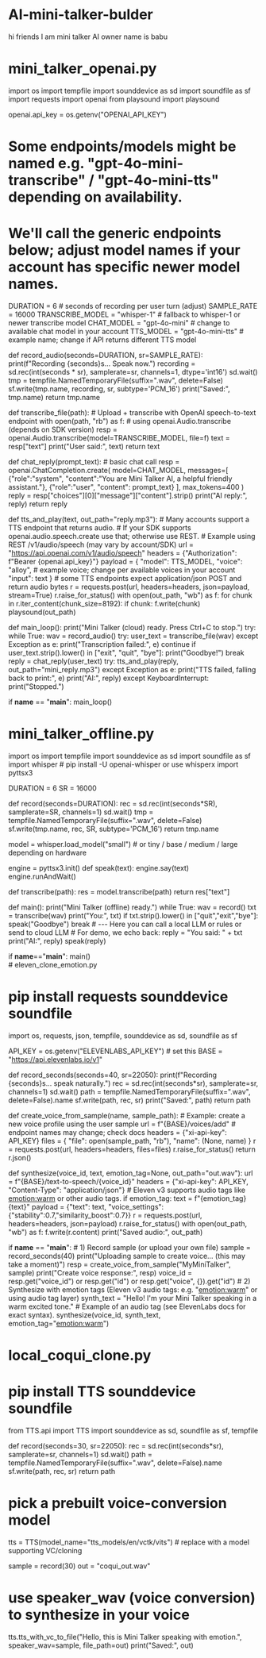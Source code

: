 # AI-mini-talker-bulder
hi  friends I am mini talker AI owner name is babu 
# mini_talker_openai.py
import os
import tempfile
import sounddevice as sd
import soundfile as sf
import requests
import openai
from playsound import playsound

openai.api_key = os.getenv("OPENAI_API_KEY")
# Some endpoints/models might be named e.g. "gpt-4o-mini-transcribe" / "gpt-4o-mini-tts" depending on availability.
# We'll call the generic endpoints below; adjust model names if your account has specific newer model names.

DURATION = 6  # seconds of recording per user turn (adjust)
SAMPLE_RATE = 16000
TRANSCRIBE_MODEL = "whisper-1"        # fallback to whisper-1 or newer transcribe model
CHAT_MODEL = "gpt-4o-mini"            # change to available chat model in your account
TTS_MODEL = "gpt-4o-mini-tts"         # example name; change if API returns different TTS model

def record_audio(seconds=DURATION, sr=SAMPLE_RATE):
    print(f"Recording {seconds}s... Speak now.")
    recording = sd.rec(int(seconds * sr), samplerate=sr, channels=1, dtype='int16')
    sd.wait()
    tmp = tempfile.NamedTemporaryFile(suffix=".wav", delete=False)
    sf.write(tmp.name, recording, sr, subtype='PCM_16')
    print("Saved:", tmp.name)
    return tmp.name

def transcribe_file(path):
    # Upload + transcribe with OpenAI speech-to-text endpoint
    with open(path, "rb") as f:
        # using openai.Audio.transcribe (depends on SDK version)
        resp = openai.Audio.transcribe(model=TRANSCRIBE_MODEL, file=f)
    text = resp["text"]
    print("User said:", text)
    return text

def chat_reply(prompt_text):
    # basic chat call
    resp = openai.ChatCompletion.create(
        model=CHAT_MODEL,
        messages=[
            {"role":"system", "content":"You are Mini Talker AI, a helpful friendly assistant."},
            {"role":"user", "content": prompt_text}
        ],
        max_tokens=400
    )
    reply = resp["choices"][0]["message"]["content"].strip()
    print("AI reply:", reply)
    return reply

def tts_and_play(text, out_path="reply.mp3"):
    # Many accounts support a TTS endpoint that returns audio. 
    # If your SDK supports openai.audio.speech.create use that; otherwise use REST.
    # Example using REST /v1/audio/speech (may vary by account/SDK)
    url = "https://api.openai.com/v1/audio/speech"
    headers = {"Authorization": f"Bearer {openai.api_key}"}
    payload = {
        "model": TTS_MODEL,
        "voice": "alloy",   # example voice; change per available voices in your account
        "input": text
    }
    # some TTS endpoints expect application/json POST and return audio bytes
    r = requests.post(url, headers=headers, json=payload, stream=True)
    r.raise_for_status()
    with open(out_path, "wb") as f:
        for chunk in r.iter_content(chunk_size=8192):
            if chunk:
                f.write(chunk)
    playsound(out_path)

def main_loop():
    print("Mini Talker (cloud) ready. Press Ctrl+C to stop.")
    try:
        while True:
            wav = record_audio()
            try:
                user_text = transcribe_file(wav)
            except Exception as e:
                print("Transcription failed:", e)
                continue
            if user_text.strip().lower() in ["exit", "quit", "bye"]:
                print("Goodbye!")
                break
            reply = chat_reply(user_text)
            try:
                tts_and_play(reply, out_path="mini_reply.mp3")
            except Exception as e:
                print("TTS failed, falling back to print:", e)
                print("AI:", reply)
    except KeyboardInterrupt:
        print("Stopped.")

if __name__ == "__main__":
    main_loop()
# mini_talker_offline.py
import os
import tempfile
import sounddevice as sd
import soundfile as sf
import whisper   # pip install -U openai-whisper or use whisperx
import pyttsx3

DURATION = 6
SR = 16000

def record(seconds=DURATION):
    rec = sd.rec(int(seconds*SR), samplerate=SR, channels=1)
    sd.wait()
    tmp = tempfile.NamedTemporaryFile(suffix=".wav", delete=False)
    sf.write(tmp.name, rec, SR, subtype='PCM_16')
    return tmp.name

model = whisper.load_model("small")  # or tiny / base / medium / large depending on hardware

engine = pyttsx3.init()
def speak(text):
    engine.say(text)
    engine.runAndWait()

def transcribe(path):
    res = model.transcribe(path)
    return res["text"]

def main():
    print("Mini Talker (offline) ready.")
    while True:
        wav = record()
        txt = transcribe(wav)
        print("You:", txt)
        if txt.strip().lower() in ["quit","exit","bye"]:
            speak("Goodbye")
            break
        # --- Here you can call a local LLM or rules or send to cloud LLM
        # For demo, we echo back:
        reply = "You said: " + txt
        print("AI:", reply)
        speak(reply)

if __name__=="__main__":
    main()    
    # eleven_clone_emotion.py
# pip install requests sounddevice soundfile

import os, requests, json, tempfile, sounddevice as sd, soundfile as sf

API_KEY = os.getenv("ELEVENLABS_API_KEY")  # set this
BASE = "https://api.elevenlabs.io/v1"

def record_seconds(seconds=40, sr=22050):
    print(f"Recording {seconds}s... speak naturally.")
    rec = sd.rec(int(seconds*sr), samplerate=sr, channels=1)
    sd.wait()
    path = tempfile.NamedTemporaryFile(suffix=".wav", delete=False).name
    sf.write(path, rec, sr)
    print("Saved:", path)
    return path

def create_voice_from_sample(name, sample_path):
    # Example: create a new voice profile using the user sample
    url = f"{BASE}/voices/add"  # endpoint names may change; check docs
    headers = {"xi-api-key": API_KEY}
    files = {
        "file": open(sample_path, "rb"),
        "name": (None, name)
    }
    r = requests.post(url, headers=headers, files=files)
    r.raise_for_status()
    return r.json()

def synthesize(voice_id, text, emotion_tag=None, out_path="out.wav"):
    url = f"{BASE}/text-to-speech/{voice_id}"
    headers = {"xi-api-key": API_KEY, "Content-Type": "application/json"}
    # Eleven v3 supports audio tags like <emotion:warm> or other audio tags.
    if emotion_tag:
        text = f"{emotion_tag} {text}"
    payload = {"text": text, "voice_settings": {"stability":0.7,"similarity_boost":0.7}}
    r = requests.post(url, headers=headers, json=payload)
    r.raise_for_status()
    with open(out_path, "wb") as f:
        f.write(r.content)
    print("Saved audio:", out_path)

if __name__ == "__main__":
    # 1) Record sample (or upload your own file)
    sample = record_seconds(40)
    print("Uploading sample to create voice... (this may take a moment)")
    resp = create_voice_from_sample("MyMiniTalker", sample)
    print("Create voice response:", resp)
    voice_id = resp.get("voice_id") or resp.get("id") or resp.get("voice", {}).get("id")
    # 2) Synthesize with emotion tags (Eleven v3 audio tags: e.g. "<emotion:warm>" or using audio tag layer)
    synth_text = "Hello! I'm your Mini Talker speaking in a warm excited tone."
    # Example of an audio tag (see ElevenLabs docs for exact syntax).
    synthesize(voice_id, synth_text, emotion_tag="<emotion:warm>")
# local_coqui_clone.py
# pip install TTS sounddevice soundfile
from TTS.api import TTS
import sounddevice as sd, soundfile as sf, tempfile

def record(seconds=30, sr=22050):
    rec = sd.rec(int(seconds*sr), samplerate=sr, channels=1)
    sd.wait()
    path = tempfile.NamedTemporaryFile(suffix=".wav", delete=False).name
    sf.write(path, rec, sr)
    return path

# pick a prebuilt voice-conversion model
tts = TTS(model_name="tts_models/en/vctk/vits")  # replace with a model supporting VC/cloning

sample = record(30)
out = "coqui_out.wav"
# use speaker_wav (voice conversion) to synthesize in your voice
tts.tts_with_vc_to_file("Hello, this is Mini Talker speaking with emotion.", speaker_wav=sample, file_path=out)
print("Saved:", out)







    
